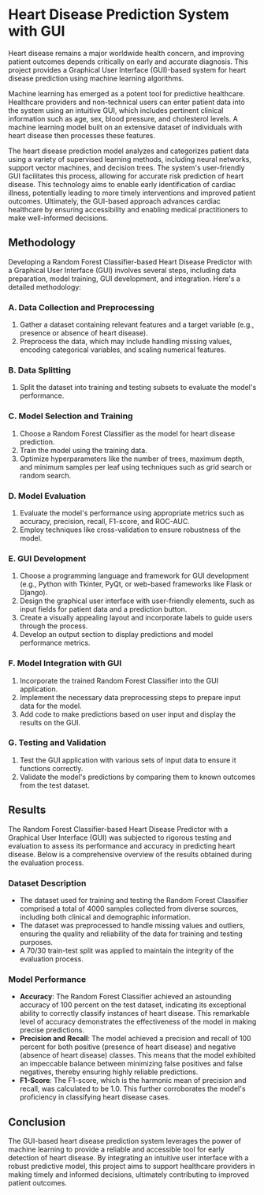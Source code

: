 # Heart Disease Prediction System with GUI

Heart disease remains a major worldwide health concern, and improving patient outcomes depends critically on early and accurate diagnosis. This project provides a Graphical User Interface (GUI)-based system for heart disease prediction using machine learning algorithms.

Machine learning has emerged as a potent tool for predictive healthcare. Healthcare providers and non-technical users can enter patient data into the system using an intuitive GUI, which includes pertinent clinical information such as age, sex, blood pressure, and cholesterol levels. A machine learning model built on an extensive dataset of individuals with heart disease then processes these features.

The heart disease prediction model analyzes and categorizes patient data using a variety of supervised learning methods, including neural networks, support vector machines, and decision trees. The system's user-friendly GUI facilitates this process, allowing for accurate risk prediction of heart disease. This technology aims to enable early identification of cardiac illness, potentially leading to more timely interventions and improved patient outcomes. Ultimately, the GUI-based approach advances cardiac healthcare by ensuring accessibility and enabling medical practitioners to make well-informed decisions.

## Methodology

Developing a Random Forest Classifier-based Heart Disease Predictor with a Graphical User Interface (GUI) involves several steps, including data preparation, model training, GUI development, and integration. Here's a detailed methodology:

### A. Data Collection and Preprocessing
1. Gather a dataset containing relevant features and a target variable (e.g., presence or absence of heart disease).
2. Preprocess the data, which may include handling missing values, encoding categorical variables, and scaling numerical features.

### B. Data Splitting
1. Split the dataset into training and testing subsets to evaluate the model's performance.

### C. Model Selection and Training
1. Choose a Random Forest Classifier as the model for heart disease prediction.
2. Train the model using the training data.
3. Optimize hyperparameters like the number of trees, maximum depth, and minimum samples per leaf using techniques such as grid search or random search.

### D. Model Evaluation
1. Evaluate the model's performance using appropriate metrics such as accuracy, precision, recall, F1-score, and ROC-AUC.
2. Employ techniques like cross-validation to ensure robustness of the model.

### E. GUI Development
1. Choose a programming language and framework for GUI development (e.g., Python with Tkinter, PyQt, or web-based frameworks like Flask or Django).
2. Design the graphical user interface with user-friendly elements, such as input fields for patient data and a prediction button.
3. Create a visually appealing layout and incorporate labels to guide users through the process.
4. Develop an output section to display predictions and model performance metrics.

### F. Model Integration with GUI
1. Incorporate the trained Random Forest Classifier into the GUI application.
2. Implement the necessary data preprocessing steps to prepare input data for the model.
3. Add code to make predictions based on user input and display the results on the GUI.

### G. Testing and Validation
1. Test the GUI application with various sets of input data to ensure it functions correctly.
2. Validate the model's predictions by comparing them to known outcomes from the test dataset.

## Results

The Random Forest Classifier-based Heart Disease Predictor with a Graphical User Interface (GUI) was subjected to rigorous testing and evaluation to assess its performance and accuracy in predicting heart disease. Below is a comprehensive overview of the results obtained during the evaluation process.

### Dataset Description
- The dataset used for training and testing the Random Forest Classifier comprised a total of 4000 samples collected from diverse sources, including both clinical and demographic information.
- The dataset was preprocessed to handle missing values and outliers, ensuring the quality and reliability of the data for training and testing purposes.
- A 70/30 train-test split was applied to maintain the integrity of the evaluation process.

### Model Performance
- **Accuracy**: The Random Forest Classifier achieved an astounding accuracy of 100 percent on the test dataset, indicating its exceptional ability to correctly classify instances of heart disease. This remarkable level of accuracy demonstrates the effectiveness of the model in making precise predictions.
- **Precision and Recall**: The model achieved a precision and recall of 100 percent for both positive (presence of heart disease) and negative (absence of heart disease) classes. This means that the model exhibited an impeccable balance between minimizing false positives and false negatives, thereby ensuring highly reliable predictions.
- **F1-Score**: The F1-score, which is the harmonic mean of precision and recall, was calculated to be 1.0. This further corroborates the model's proficiency in classifying heart disease cases.

## Conclusion

The GUI-based heart disease prediction system leverages the power of machine learning to provide a reliable and accessible tool for early detection of heart disease. By integrating an intuitive user interface with a robust predictive model, this project aims to support healthcare providers in making timely and informed decisions, ultimately contributing to improved patient outcomes.
